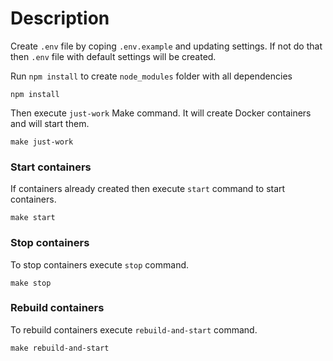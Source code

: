 # Description
Create `.env` file by coping `.env.example` and updating settings. If not do that then `.env` file with default settings will be created.

Run `npm install` to create `node_modules` folder with all dependencies

    npm install

Then execute `just-work` Make command. It will create Docker containers and will start them.

    make just-work

### Start containers
If containers already created then execute `start` command to start containers.

    make start

### Stop containers
To stop containers execute `stop` command.

    make stop

### Rebuild containers
To rebuild containers execute `rebuild-and-start` command.

    make rebuild-and-start
